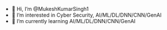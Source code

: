 - 👋 Hi, I’m @MukeshKumarSingh1
- 👀 I’m interested in Cyber Security, AI/ML/DL/DNN/CNN/GenAI
- 🌱 I’m currently learning AI/ML/DL/DNN/CNN/GenAI


<!---
MukeshKumarSingh1/MukeshKumarSingh1 is a ✨ special ✨ repository because its `README.md` (this file) appears on your GitHub profile.
You can click the Preview link to take a look at your changes.
--->

